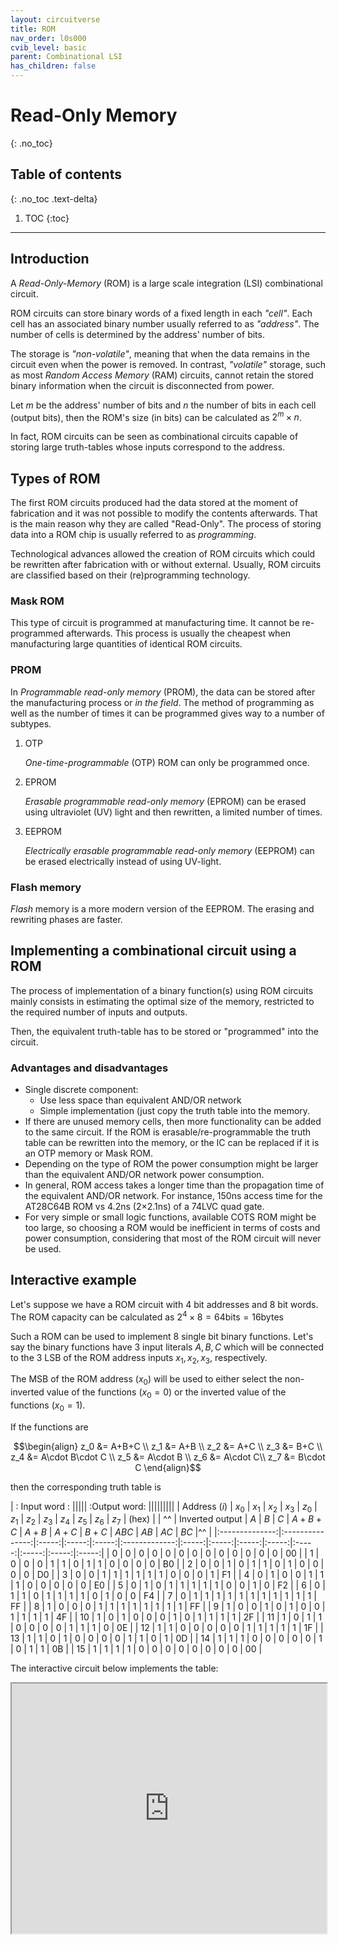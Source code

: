 ```yaml
---
layout: circuitverse
title: ROM
nav_order: l0s000
cvib_level: basic
parent: Combinational LSI
has_children: false
---
```



# Read-Only Memory
{: .no_toc}


## Table of contents
{: .no_toc .text-delta}

1. TOC
{:toc}

---


## Introduction

A *Read-Only-Memory* (ROM) is a large scale integration (LSI) combinational circuit.

ROM circuits can store binary words of a fixed length in each *"cell"*. Each cell has an associated binary number usually referred to as *"address"*. The number of cells is determined by the address' number of bits.

The storage is *"non-volatile"*, meaning that when the data remains in the circuit even when the power is removed. In contrast, *"volatile"* storage, such as most *Random Access Memory* (RAM) circuits, cannot retain the stored binary information when the circuit is disconnected from power.

Let $m$ be the address' number of bits and $n$ the number of bits in each cell (output bits), then the ROM's size (in bits) can be calculated as $2^m\times n$.

In fact, ROM circuits can be seen as combinational circuits capable of storing large truth-tables whose inputs correspond to the address.


## Types of ROM

The first ROM circuits produced had the data stored at the moment of fabrication and it was not possible to modify the contents afterwards. That is the main reason why they are called "Read-Only". The process of storing data into a ROM chip is usually referred to as *programming*.

Technological advances allowed the creation of ROM circuits which could be rewritten after fabrication with or without external. Usually, ROM circuits are classified based on their (re)programming technology.


### Mask ROM

This type of circuit is programmed at manufacturing time. It cannot be re-programmed afterwards. This process is usually the cheapest when manufacturing large quantities of identical ROM circuits.


### PROM

In *Programmable read-only memory* (PROM), the data can be stored after the manufacturing process or *in the field*. The method of programming as well as the number of times it can be programmed gives way to a number of subtypes.

1.  OTP

    *One-time-programmable* (OTP) ROM can only be programmed once.

2.  EPROM

    *Erasable programmable read-only memory* (EPROM) can be erased using ultraviolet (UV) light and then rewritten, a limited number of times.

3.  EEPROM

    *Electrically erasable programmable read-only memory* (EEPROM) can be erased electrically instead of using UV-light.


### Flash memory

*Flash* memory is a more modern version of the EEPROM. The erasing and rewriting phases are faster.


## Implementing a combinational circuit using a ROM

The process of implementation of a binary function(s) using ROM circuits mainly consists in estimating the optimal size of the memory, restricted to the required number of inputs and outputs.

Then, the equivalent truth-table has to be stored or "programmed" into the circuit.


### Advantages and disadvantages

-   Single discrete component:
    -   Use less space than equivalent AND/OR network
    -   Simple implementation (just copy the truth table into the memory.
-   If there are unused memory cells, then more functionality can be added to the same circuit. If the ROM is erasable/re-programmable the truth table can be rewritten into the memory, or the IC can be replaced if it is an OTP memory or Mask ROM.
-   Depending on the type of ROM the power consumption might be larger than the equivalent AND/OR network power consumption.
-   In general, ROM access takes a longer time than the propagation time of the equivalent AND/OR network. For instance, 150ns access time for the AT28C64B ROM vs 4.2ns (2×2.1ns) of a 74LVC quad gate.
-   For very simple or small logic functions, available COTS ROM might be too large, so choosing a ROM would be inefficient in terms of costs and power consumption, considering that most of the ROM circuit will never be used.


## Interactive example

Let's suppose we have a ROM circuit with 4 bit addresses and 8 bit words. The ROM capacity can be calculated as $2^4\times 8 = 64 \text{bits} = 16 \text{bytes}$

Such a ROM can be used to implement 8 single bit binary functions. Let's say the binary functions have 3 input literals $A,B,C$ which will be connected to the 3 LSB of the ROM address inputs $x_1,x_2,x_3$, respectively.

The MSB of the ROM address ($x_0$) will be used to either select the non-inverted value of the functions ($x_0=0$) or the inverted value of the functions ($x_0=1$).

If the functions are

$$\begin{align}
z_0 &= A+B+C \\
z_1 &= A+B \\
z_2 &= A+C \\
z_3 &= B+C \\
z_4 &= A\cdot B\cdot C \\
z_5 &= A\cdot B \\
z_6 &= A\cdot C\\
z_7 &= B\cdot C
\end{align}$$

then the corresponding truth table is

| : Input word :                                       ||||| :Output word:                                                         |||||||||
| Address ($i$)  | $x_0$           | $x_1$ | $x_2$ | $x_3$ | $z_0$         | $z_1$ | $z_2$ | $z_3$ | $z_4$ | $z_5$ | $z_6$ | $z_7$ | (hex) |
| ^^             | Inverted output | $A$   | $B$   | $C$   | $A+B+C$       | $A+B$ | $A+C$ | $B+C$ | $ABC$ | $AB$  | $AC$  | $BC$  |^^     |
|:--------------:|:---------------:|:-----:|:-----:|:-----:|:-------------:|:-----:|:-----:|:-----:|:-----:|:-----:|:-----:|:-----:|:-----:|
| 0              | 0               | 0     | 0     | 0     | 0             | 0     | 0     | 0     | 0     | 0     | 0     | 0     | 00    |
| 1              | 0               | 0     | 0     | 1     | 1             | 0     | 1     | 1     | 0     | 0     | 0     | 0     | B0    |
| 2              | 0               | 0     | 1     | 0     | 1             | 1     | 0     | 1     | 0     | 0     | 0     | 0     | D0    |
| 3              | 0               | 0     | 1     | 1     | 1             | 1     | 1     | 1     | 0     | 0     | 0     | 1     | F1    |
| 4              | 0               | 1     | 0     | 0     | 1             | 1     | 1     | 0     | 0     | 0     | 0     | 0     | E0    |
| 5              | 0               | 1     | 0     | 1     | 1             | 1     | 1     | 1     | 0     | 0     | 1     | 0     | F2    |
| 6              | 0               | 1     | 1     | 0     | 1             | 1     | 1     | 1     | 0     | 1     | 0     | 0     | F4    |
| 7              | 0               | 1     | 1     | 1     | 1             | 1     | 1     | 1     | 1     | 1     | 1     | 1     | FF    |
| 8              | 1               | 0     | 0     | 0     | 1             | 1     | 1     | 1     | 1     | 1     | 1     | 1     | FF    |
| 9              | 1               | 0     | 0     | 1     | 0             | 1     | 0     | 0     | 1     | 1     | 1     | 1     | 4F    |
| 10             | 1               | 0     | 1     | 0     | 0             | 0     | 1     | 0     | 1     | 1     | 1     | 1     | 2F    |
| 11             | 1               | 0     | 1     | 1     | 0             | 0     | 0     | 0     | 1     | 1     | 1     | 0     | 0E    |
| 12             | 1               | 1     | 0     | 0     | 0             | 0     | 0     | 1     | 1     | 1     | 1     | 1     | 1F    |
| 13             | 1               | 1     | 0     | 1     | 0             | 0     | 0     | 0     | 1     | 1     | 0     | 1     | 0D    |
| 14             | 1               | 1     | 1     | 0     | 0             | 0     | 0     | 0     | 1     | 0     | 1     | 1     | 0B    |
| 15             | 1               | 1     | 1     | 1     | 0             | 0     | 0     | 0     | 0     | 0     | 0     | 0     | 00    |

The interactive circuit below implements the table:

<iframe width="100%" height="400px"
	src="https://circuitverse.org/simulator/embed/rom_example"
	id="projectPreview" scrolling="no"
	webkitAllowFullScreen mozAllowFullScreen allowFullScreen>
</iframe>
